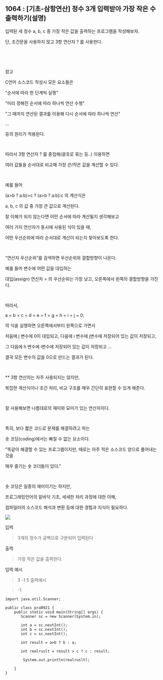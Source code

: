 ## 1064 : [기초-삼항연산] 정수 3개 입력받아 가장 작은 수 출력하기(설명)

입력된 세 정수 a, b, c 중 가장 작은 값을 출력하는 프로그램을 작성해보자.

단, 조건문을 사용하지 않고 3항 연산자 ? 를 사용한다.

​

​

참고

C언어 소스코드 작성시 모든 요소들은

"순서에 따라 한 단계씩 실행"

"미리 정해진 순서에 따라 하나씩 연산 수행"

"그 때까지 연산된 결과를 이용해 다시 순서에 따라 하나씩 연산"

...

등의 원리가 적용된다.

​

따라서 3항 연산자 ? 를 중첩해(괄호로 묶는 등..) 이용하면

여러 값들을 순서대로 비교해 가장 큰/작은 값을 계산할 수 있다.

​

예를 들어

(a>b ? a:b)>c ? (a>b ? a:b):c 의 계산식은

a, b, c 의 값 중 가장 큰 값으로 계산된다.

잘 이해가 되지 않는다면 어떤 순서에 따라 계산될지 생각해보고

여러 가지 연산자가 동시에 사용된 식이 있을 때,

어떤 우선순위에 따라 순서대로 계산이 되는지 찾아보도록 한다.

​

“연산자 우선순위”를 검색하면 우선순위와 결합방향이 나온다.

예를 들어 변수에 어떤 값을 대입하는

대입(assign) 연산자 = 의 우선순위는 가장 낮고, 오른쪽에서 왼쪽의 결합방향을 가진다.

​

따라서,

a = b = c = d = e = f = g = h = i = j = 0;

의 식을 실행하면 오른쪽에서부터 왼쪽으로 가면서

처음에 j 변수에 0이 대입되고, 다음에 i 변수에 j변수에 저장되어 있는 값이 저장되고,

그 다음에 h 변수에 i변수에 저장되어 있는 값이 저장되고 ...

결국 모든 변수의 값을 0으로 만드는 결과가 된다.

​

** 3항 연산자는 자주 사용되지는 않지만,

복잡한 계산식이나 조건 처리, 비교 구조를 매우 간단히 표현할 수 있게 해준다.

​

잘 사용해보면 나름대로의 재미와 묘미가 있는 연산자이다.

​

특히, 보다 짧은 코드로 문제를 해결하려고 하는

숏 코딩(coding)에서는 빠질 수 없는 요소이다.

"똑같이 해결할 수 있는 프로그램이지만, 때로는 아주 적은 소스코드 양으로 풀어내는 것을

매우 즐기는 숏 코더들이 있다."

​

숏 코딩은 일종의 재미이기는 하지만,

프로그래밍언어의 밑바닥 기초, 세세한 처리 과정에 대한 이해,

컴파일러의 소스코드 해석과 변환 등에 대한 경험과 지식이 필요하다.


<img src="https://codeup.kr/upload/pimg6180_1.png">





입력

>3개의 정수가 공백으로 구분되어 입력된다



출력

>가장 작은 값을 출력한다.

입력 예시

>3 -1 5
출력예시

>-1

```shell
import java.util.Scanner;

public class pra0921 {
    public static void main(String[] args) {
       Scanner sc = new Scanner(System.in);

       int a = sc.nextInt();
       int b = sc.nextInt();
       int c = sc.nextInt();

       int result = a>b ? b : a;

       int realruslt = result > c ? c : result;

        System.out.println(realruslt);

    }
}


```
